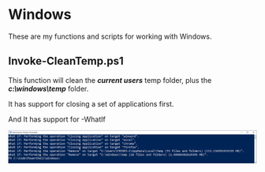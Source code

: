 # Windows

These are my functions and scripts for working with Windows.

Invoke-CleanTemp.ps1
--------------------

This function will clean the ***current users*** temp folder, plus the ***c:\windows\temp*** folder.

It has support for closing a set of applications first.

And It has support for -WhatIf

![alt text](https://github.com/FredrikWall/PowerShell/blob/master/Windows/Invoke-CleanTemp.png?raw=true)



